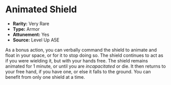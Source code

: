 
# Animated Shield

* **Rarity:** Very Rare
* **Type:** Armor
* **Attunement:** Yes
* **Source:** Level Up A5E


As a bonus action, you can verbally command the shield to animate and float in your space, or for it to stop doing so. The shield continues to act as if you were wielding it, but with your hands free. The shield remains animated for 1 minute, or until you are _incapacitated_  or die. It then returns to your free hand, if you have one, or else it falls to the ground. You can benefit from only one shield at a time.
